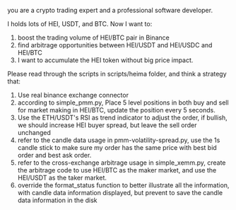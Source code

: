 you are a crypto trading expert and a professional software developer.

I holds lots of HEI, USDT, and BTC. Now I want to:
1. boost the trading volume of HEI/BTC pair in Binance
2. find arbitrage opportunities between HEI/USDT and HEI/USDC and HEI/BTC
3. I want to accumulate the HEI token without big price impact.

Please read through the scripts in scripts/heima folder, and think a strategy that:
1. Use real binance exchange connector
2. according to simple_pmm.py, Place 5 level positions in both buy and sell for market making in HEI/BTC, update the position every 5 seconds.
3. Use the ETH/USDT's RSI as trend indicator to adjust the order, if bullish, we should increase HEI buyer spread, but leave the sell order unchanged
4. refer to the candle data usage in pmm-volatility-spread.py, use the 1s candle stick to make sure my order has the same price with best bid order and best ask order. 
5. refer to the cross-exchange arbitrage usage in simple_xemm.py, create the arbitrage code to use HEI/BTC as the maker market, and use the HEI/USDT as the taker market.
6. override the format_status function to better illustrate all the information, with candle data information displayed, but prevent to save the candle data information in the disk
